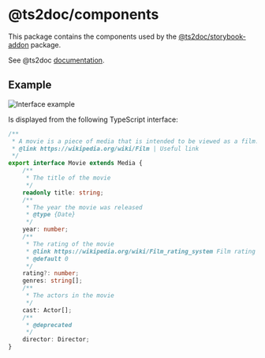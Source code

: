# @ts2doc/components

This package contains the components used by the [@ts2doc/storybook-addon](https://www.npmjs.com/package/@ts2doc/storybook-addon) package.

See @ts2doc [documentation](https://github.com/jpiazzal/ts2doc).

## Example

![Interface example](https://github.com/jpiazzal/ts2doc/blob/main/docs/images/interface-example.png?raw=true)

Is displayed from the following TypeScript interface:

```ts
/**
 * A movie is a piece of media that is intended to be viewed as a film.
 * @link https://wikipedia.org/wiki/Film | Useful link
 */
export interface Movie extends Media {
    /**
     * The title of the movie
     */
    readonly title: string;
    /**
     * The year the movie was released
     * @type {Date}
     */
    year: number;
    /**
     * The rating of the movie
     * @link https://wikipedia.org/wiki/Film_rating_system Film rating system
     * @default 0
     */
    rating?: number;
    genres: string[];
    /**
     * The actors in the movie
     */
    cast: Actor[];
    /**
     * @deprecated
     */
    director: Director;
}
```
